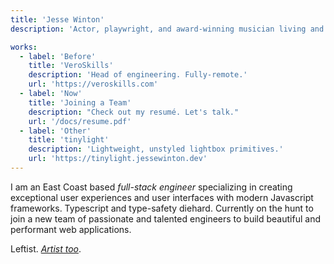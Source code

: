 ```yaml
---
title: 'Jesse Winton'
description: 'Actor, playwright, and award-winning musician living and working outside Boston, MA.'

works:
  - label: 'Before'
    title: 'VeroSkills'
    description: 'Head of engineering. Fully-remote.'
    url: 'https://veroskills.com'
  - label: 'Now'
    title: 'Joining a Team'
    description: "Check out my resumé. Let's talk."
    url: '/docs/resume.pdf'
  - label: 'Other'
    title: 'tinylight'
    description: 'Lightweight, unstyled lightbox primitives.'
    url: 'https://tinylight.jessewinton.dev'
---
```


I am an East Coast based _full-stack engineer_ specializing in creating exceptional user experiences and user interfaces with modern Javascript frameworks. Typescript and type-safety diehard. Currently on the hunt to join a new team of passionate and talented engineers to build beautiful and performant web applications.

Leftist. [_Artist too_](https://jessewinton.com).
